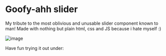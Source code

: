 # Goofy-ahh slider

My tribute to the most oblivious and unusable slider component known to man!
Made with nothing but plain html, css and JS because i hate myself :)

![image](https://user-images.githubusercontent.com/75375838/175790739-fa0e17d4-1936-4d03-a691-41e0a53de26d.png)

Have fun trying it out under:
<html to a hosted site to be linked>

